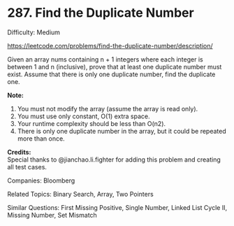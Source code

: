 # 287. Find the Duplicate Number

Difficulty: Medium

https://leetcode.com/problems/find-the-duplicate-number/description/

Given an array nums containing n + 1 integers where each integer is between 1 and n (inclusive), prove that at least one duplicate number must exist. Assume that there is only one duplicate number, find the duplicate one.

**Note:**
1. You must not modify the array (assume the array is read only).
2. You must use only constant, O(1) extra space.
3. Your runtime complexity should be less than O(n2).
4. There is only one duplicate number in the array, but it could be repeated more than once.

**Credits:**  
Special thanks to @jianchao.li.fighter for adding this problem and creating all test cases.

Companies: Bloomberg

Related Topics: Binary Search, Array, Two Pointers

Similar Questions: First Missing Positive, Single Number, Linked List Cycle II, Missing Number, Set Mismatch
